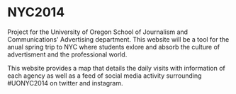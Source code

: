 NYC2014
=======

Project for the University of Oregon School of Journalism and Communications' Advertising department. This website will be a tool for the anual spring trip to NYC where students exlore and absorb the culture of advertisment and the professional world. 

This website provides a map that details the daily visits with information of each agency as well as a feed of social media activity surrounding #UONYC2014 on twitter and instagram.
